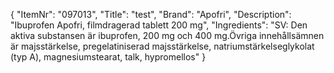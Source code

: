 {
  "ItemNr": "097013",
  "Title": "test",
  "Brand": "Apofri",
  "Description": "Ibuprofen Apofri, filmdragerad tablett 200 mg",
  "Ingredients": "SV: Den aktiva substansen är ibuprofen, 200 mg och 400 mg.Övriga innehållsämnen är majsstärkelse, pregelatiniserad majsstärkelse, natriumstärkelseglykolat (typ A), magnesiumstearat, talk, hypromellos"
}